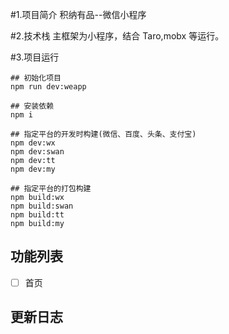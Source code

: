 #1.项目简介
积纳有品--微信小程序

#2.技术栈
主框架为小程序，结合 Taro,mobx 等运行。

#3.项目运行

```
## 初始化项目
npm run dev:weapp

## 安装依赖
npm i

## 指定平台的开发时构建(微信、百度、头条、支付宝)
npm dev:wx
npm dev:swan
npm dev:tt
npm dev:my

## 指定平台的打包构建
npm build:wx
npm build:swan
npm build:tt
npm build:my

```


## 功能列表

- [ ] 首页
 

## 更新日志
```

